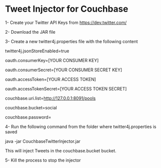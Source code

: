 Tweet Injector for Couchbase
==========================

1- Create your Twitter API Keys from https://dev.twitter.com/


2- Download the JAR file


3- Create a new twitter4j.properties file with the following content

twitter4j.jsonStoreEnabled=true

oauth.consumerKey=[YOUR CONSUMER KEY]

oauth.consumerSecret=[YOUR CONSUMER SECRET KEY]

oauth.accessToken=[YOUR ACCESS TOKEN]

oauth.accessTokenSecret=[YOUR ACCESS TOKEN SECRET]

couchbase.uri.list=http://127.0.0.1:8091/pools

couchbase.bucket=social

couchbase.password=



4- Run the following command from the folder where twitter4j.properties is saved

java -jar CouchbaseTwitterInjector.jar

This will inject Tweets in the  couchbase.bucket bucket.


5- Kill the process to stop the injector

